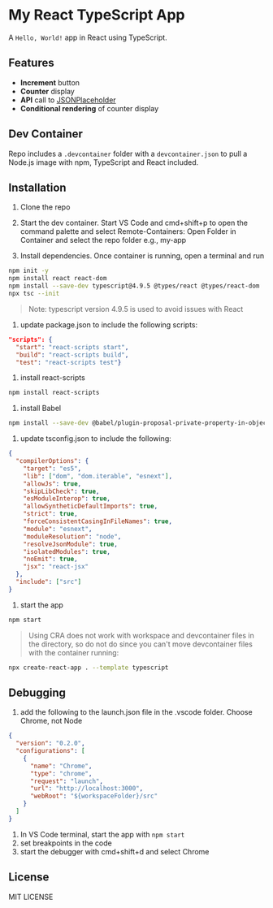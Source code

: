 # My React TypeScript App

A `Hello, World!` app in React using TypeScript.

## Features

- **Increment** button
- **Counter** display
- **API** call to [JSONPlaceholder](https://jsonplaceholder.typicode.com/users)
- **Conditional rendering** of counter display

## Dev Container

Repo includes a `.devcontainer` folder with a `devcontainer.json` to pull a Node.js image with npm, TypeScript and React included.

## Installation

1. Clone the repo

1. Start the dev container. Start VS Code and cmd+shift+p to open the command palette and select Remote-Containers: Open Folder in Container and select the repo folder e.g., my-app

1. Install dependencies. Once container is running, open a terminal and run

 ```bash
npm init -y
npm install react react-dom
npm install --save-dev typescript@4.9.5 @types/react @types/react-dom
npx tsc --init
```

> Note: typescript version 4.9.5 is used to avoid issues with React

1. update package.json to include the following scripts:

```json
"scripts": {
  "start": "react-scripts start",
  "build": "react-scripts build",
  "test": "react-scripts test"}
```

1. install react-scripts

```bash
npm install react-scripts
```

1. install Babel

```bash
npm install --save-dev @babel/plugin-proposal-private-property-in-object
```

1. update tsconfig.json to include the following:

```json
{
  "compilerOptions": {
    "target": "es5",
    "lib": ["dom", "dom.iterable", "esnext"],
    "allowJs": true,
    "skipLibCheck": true,
    "esModuleInterop": true,
    "allowSyntheticDefaultImports": true,
    "strict": true,
    "forceConsistentCasingInFileNames": true,
    "module": "esnext",
    "moduleResolution": "node",
    "resolveJsonModule": true,
    "isolatedModules": true,
    "noEmit": true,
    "jsx": "react-jsx"
  },
  "include": ["src"]
}
```

1. start the app

```bash
npm start
```

> Using CRA does not work with workspace and devcontainer files in the directory, so do not do since you can't move devcontainer files with the container running:

```bash
npx create-react-app . --template typescript
```

## Debugging


1. add the following to the launch.json file in the .vscode folder. Choose Chrome, not Node

```json
{
  "version": "0.2.0",
  "configurations": [
    {
      "name": "Chrome",
      "type": "chrome",
      "request": "launch",
      "url": "http://localhost:3000",
      "webRoot": "${workspaceFolder}/src"
    }
  ]
}
```

1. In VS Code terminal, start the app with `npm start`
1. set breakpoints in the code
1. start the debugger with cmd+shift+d and select Chrome


## License

MIT LICENSE

